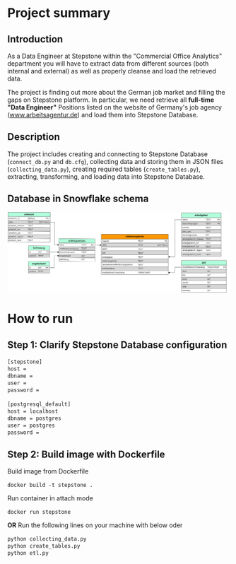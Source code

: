 # Project summary
## Introduction
As a Data Engineer at Stepstone within the "Commercial Office Analytics" department you will have to extract data from
different sources (both internal and external) as well as properly cleanse and load the retrieved data.

The project is finding out more about the German job market and filling the gaps on Stepstone platform. In particular,
we need retrieve all **full-time "Data Engineer"** Positions listed on the website of Germany's job agency 
(www.arbeitsagentur.de) and load them into Stepstone Database.

## Description
The project includes creating and connecting to Stepstone Database (`connect_db.py` and `db.cfg`), collecting data and 
storing them in JSON files (`collecting_data.py`), creating required tables (`create_tables.py`), extracting, 
transforming, and loading data into Stepstone Database.

## Database in Snowflake schema
![Snowflake_schema.PNG](Snowflake_schema.png "Stepstone Snowflake schema")

# How to run
## Step 1: Clarify Stepstone Database configuration
```buildoutcfg
[stepstone]
host = 
dbname = 
user = 
password = 

[postgresql_default]
host = localhost
dbname = postgres
user = postgres
password = 
```

## Step 2: Build image with Dockerfile
Build image from Dockerfile
```commandline
docker build -t stepstone .
```

Run container in attach mode
```commandline
docker run stepstone
```

**OR** Run the following lines on your machine with below oder 
```commandline
python collecting_data.py
python create_tables.py
python etl.py
```
